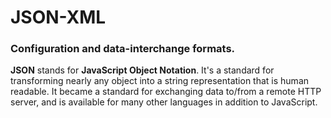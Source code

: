 # JSON-XML
### Configuration and data-interchange formats.
**JSON** stands for **JavaScript Object Notation**. It's a standard for transforming nearly any object into a string representation that is human readable. It became a standard for exchanging data to/from a remote HTTP server, and is available for many other languages in addition to JavaScript.
